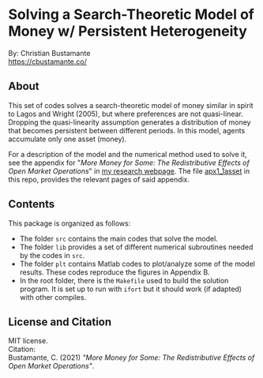 # Solving a Search-Theoretic Model of Money w/ Persistent Heterogeneity

By: Christian Bustamante <br>
<a href="https://cbustamante.co"><https://cbustamante.co/></a><br>


## About

This set of codes solves a search-theoretic model of money similar in spirit to Lagos and Wright (2005), but where
preferences are not quasi-linear. Dropping the quasi-linearity assumption generates a distribution of
money that becomes persistent between different periods. In this model, agents accumulate only one asset (money).

For a description of the model and the numerical method used to solve it, see the appendix for
"*More Money for Some: The Redistributive Effects of Open Market Operations*" in [my research webpage](https://cbustamante.co/research).
The file [apx1_1asset](https://github.com/cbusta/msearch_1asset/apx_1asset.pdf) in this repo, provides the relevant pages of said appendix.

## Contents

This package is organized as follows:

- The folder `src` contains the main codes that solve the model.
- The folder `lib` provides a set of different numerical subroutines needed by the codes in `src`.
- The folder `plt` contains Matlab codes to plot/analyze some of the model results. These codes reproduce the figures in Appendix B.
- In the root folder, there is the `Makefile` used to build the solution program. It is set up to run with `ifort` but it should work (if adapted) with other compiles.

## License and Citation

MIT license. <br>
Citation: <br>
Bustamante, C. (2021) *"More Money for Some: The Redistributive Effects of Open Market Operations"*.